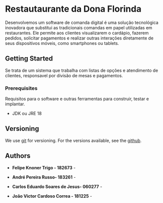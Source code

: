 # Restautaurante da Dona Florinda

Desenvolvemos um software de comanda digital é uma solução tecnológica inovadora que substitui as tradicionais comandas em papel utilizadas em restaurantes.
Ele permite aos clientes visualizarem o cardápio, fazerem pedidos, solicitar pagamentos e realizar outras interações diretamente de seus dispositivos móveis,
como smartphones ou tablets.

## Getting Started

Se trata de um sistema que trabalha com listas de opções e atendimento de clientes, responsavel por divisão de mesas e pagamentos.

### Prerequisites

Requisitos para o software e outras ferramentas para construir, testar e implantar.

 - JDK ou JRE 18


## Versioning

We use [git](https://git-scm.com/) for versioning. For the versions
available, see the [github](https://github.com/FelipeKTrigo/restaurante_da_dona_florinda).

## Authors

- **Felipe Knoner Trigo - 182673** -

- **André Pereira Russo- 183261** -

- **Carlos Eduardo Soares de Jesus- 060277** -

- **João Victor Cardoso Correa - 181225** -


